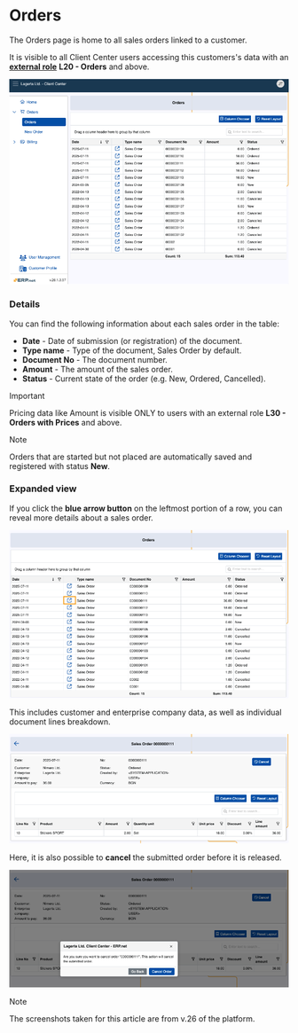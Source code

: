 # Orders

The Orders page is home to all sales orders linked to a customer.

It is visible to all Client Center users accessing this customers's data with an **[external role](/modules/crm/sales/customers/external-access.md)** **L20 - Orders** and above.

![pictures](pictures/orders_page.png)

### Details

You can find the following information about each sales order in the table:

- **Date** - Date of submission (or registration) of the document.
- **Type name** - Type of the document, Sales Order by default.
- **Document No** - The document number.
- **Amount** - The amount of the sales order. 
- **Status** - Current state of the order (e.g. New, Ordered, Cancelled).

> [!Important]
>
> Pricing data like Amount is visible ONLY to users with an external role **L30 - Orders with Prices** and above.

> [!NOTE]
>
> Orders that are started but not placed are automatically saved and registered with status **New**.

### Expanded view

If you click the **blue arrow button** on the leftmost portion of a row, you can reveal more details about a sales order.

![pictures](pictures/order_details_button.png)

This includes customer and enterprise company data, as well as individual document lines breakdown.

![pictures](pictures/order_details.png)

Here, it is also possible to **cancel** the submitted order before it is released.

![pictures](pictures/cancel_order.png)

> [!NOTE]
> 
> The screenshots taken for this article are from v.26 of the platform.
